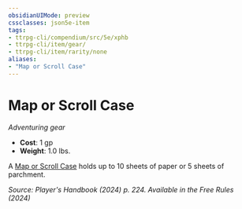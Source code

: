 ```yaml
---
obsidianUIMode: preview
cssclasses: json5e-item
tags:
- ttrpg-cli/compendium/src/5e/xphb
- ttrpg-cli/item/gear/
- ttrpg-cli/item/rarity/none
aliases: 
- "Map or Scroll Case"
---
```

# Map or Scroll Case
*Adventuring gear*  


- **Cost**: 1 gp
- **Weight**: 1.0 lbs.

A [Map or Scroll Case](2-Mechanics/CLI/items/map-or-scroll-case-xphb.md) holds up to 10 sheets of paper or 5 sheets of parchment.

*Source: Player's Handbook (2024) p. 224. Available in the Free Rules (2024)*